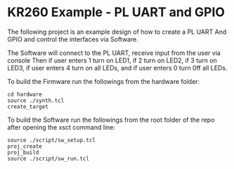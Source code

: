 # KR260 Example - PL UART and GPIO

The following project is an example design of how to create a PL UART And GPIO
and control the interfaces via Software.

The Software will connect to the PL UART, receive input from the user via console
Then if user enters 1 turn on LED1, if 2 turn on LED2, if 3 turn on LED3,
if user enters 4 turn on all LEDs, and if user enters 0 turn 0ff all LEDs.


To build the Firmware run the followings from the hardware folder:

```shell
cd hardware
source ./synth.tcl
create_target
```

To build the Software run the followings from the root folder of the repo after
opening the xsct command line:

```shell
source ./script/sw_setup.tcl
proj_create
proj_build
source ./script/sw_run.tcl
```
